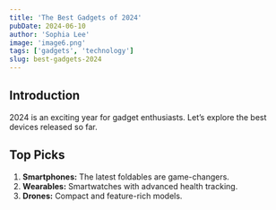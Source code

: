 ```yaml
---
title: 'The Best Gadgets of 2024'
pubDate: 2024-06-10
author: 'Sophia Lee'
image: 'image6.png'
tags: ['gadgets', 'technology']
slug: best-gadgets-2024
---
```


## Introduction

2024 is an exciting year for gadget enthusiasts. Let’s explore the best devices released so far.

## Top Picks

1. **Smartphones:** The latest foldables are game-changers.  
2. **Wearables:** Smartwatches with advanced health tracking.  
3. **Drones:** Compact and feature-rich models.
